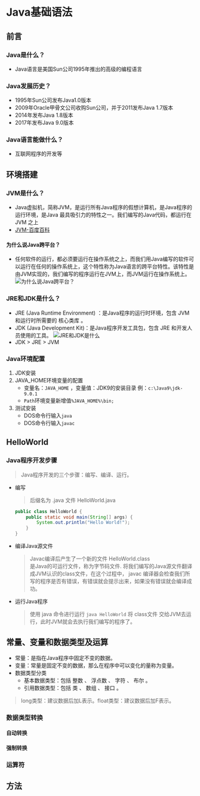 # Java基础语法

## 前言
 
### Java是什么？   
- Java语言是美国Sun公司1995年推出的高级的编程语言
### Java发展历史？
- 1995年Sun公司发布Java1.0版本
- 2009年Oracle甲骨文公司收购Sun公司，并于2011发布Java 1.7版本
- 2014年发布Java 1.8版本
- 2017年发布Java 9.0版本
### Java语言能做什么？
- 互联网程序的开发等

## 环境搭建

### JVM是什么？

- Java虚拟机，简称JVM，是运行所有Java程序的假想计算机，是Java程序的运行环境，是Java 最具吸引力的特性之一。我们编写的Java代码，都运行在 JVM 之上
- [JVM-百度百科](https://baike.baidu.com/item/JVM)

#### 为什么说Java跨平台？

- 任何软件的运行，都必须要运行在操作系统之上，而我们用Java编写的软件可以运行在任何的操作系统上，这个特性称为Java语言的跨平台特性。该特性是由JVM实现的，我们编写的程序运行在JVM上，而JVM运行在操作系统上。
    ![为什么说Java跨平台？](http://q1pt18a8n.bkt.clouddn.com/images/blog/Java/Java%E5%9F%BA%E7%A1%80/Java%E5%9F%BA%E7%A1%80%E8%AF%AD%E6%B3%95/jvm.png)

### JRE和JDK是什么？

- JRE (Java Runtime Environment) ：是Java程序的运行时环境，包含 JVM 和运行时所需要的 核心类库 。
- JDK (Java Development Kit)：是Java程序开发工具包，包含 JRE 和开发人员使用的工具。
    ![JRE和JDK是什么](http://q1pt18a8n.bkt.clouddn.com/images/blog/Java/Java%E5%9F%BA%E7%A1%80/Java%E5%9F%BA%E7%A1%80%E8%AF%AD%E6%B3%95/jdk.png)
- JDK > JRE > JVM

### Java环境配置

1. JDK安装
2. JAVA_HOME环境变量的配置
    - 变量名：`JAVA_HOME` ，变量值：JDK9的安装目录 例：`c:\Java9\jdk-9.0.1`
    - `Path`环境变量新增值`%JAVA_HOME%\bin; `
3. 测试安装
    - DOS命令行输入`java`
    - DOS命令行输入`javac`

## HelloWorld

### Java程序开发步骤

> Java程序开发的三个步骤：编写、编译、运行。

- 编写
    > 后缀名为 .java 文件 HelloWorld.java
    ``` java
    public class HelloWorld {
        public static void main(String[] args) {
            System.out.println("Hello World!");
        }
    }
    ```
- 编译Java源文件
    > Javac编译后产生了一个新的文件 HelloWorld.class    
    > 是Java的可运行文件，称为字节码文件.
    > 将我们编写的Java源文件翻译成JVM认识的class文件，在这个过程中， javac 编译器会检查我们所写的程序是否有错误，有错误就会提示出来，如果没有错误就会编译成功。
-  运行Java程序
    > 使用 java 命令进行运行 `java HelloWorld`
    > 将 class文件 交给JVM去运行，此时JVM就会去执行我们编写的程序了。

## 常量、变量和数据类型及运算
- 常量：是指在Java程序中固定不变的数据。
- 变量：常量是固定不变的数据，那么在程序中可以变化的量称为变量。
- 数据类型分类
    - 基本数据类型：包括 整数 、 浮点数 、 字符 、 布尔 。
    - 引用数据类型：包括 类 、 数组 、 接口 。

> long类型：建议数据后加L表示。float类型：建议数据后加F表示。

### 数据类型转换

#### 自动转换

#### 强制转换

### 运算符

## 方法

<Valine></Valine>